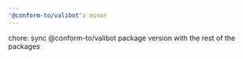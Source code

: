```yaml
---
'@conform-to/valibot': minor
---
```


chore: sync @conform-to/valibot package version with the rest of the packages
